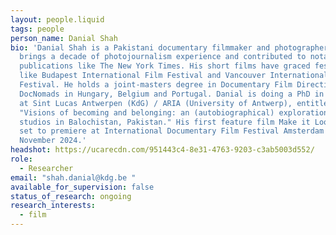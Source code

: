 ```yaml
---
layout: people.liquid
tags: people
person_name: Danial Shah
bio: 'Danial Shah is a Pakistani documentary filmmaker and photographer. Danial
  brings a decade of photojournalism experience and contributed to notable
  publications like The New York Times. His short films have graced festivals
  like Budapest International Film Festival and Vancouver International Film
  Festival. He holds a joint-masters degree in Documentary Film Direction from
  DocNomads in Hungary, Belgium and Portugal. Danial is doing a PhD in the arts
  at Sint Lucas Antwerpen (KdG) / ARIA (University of Antwerp), entitled
  "Visions of becoming and belonging: an (autobiographical) exploration of photo
  studios in Balochistan, Pakistan." His first feature film Make it Look Real is
  set to premiere at International Documentary Film Festival Amsterdam (IDFA) in
  November 2024.'
headshot: https://ucarecdn.com/951443c4-8e31-4763-9203-c3ab5003d552/
role:
  - Researcher
email: "shah.danial@kdg.be "
available_for_supervision: false
status_of_research: ongoing
research_interests:
  - film
---
```

